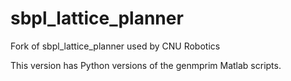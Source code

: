 # sbpl_lattice_planner
Fork of sbpl_lattice_planner used by CNU Robotics

This version has Python versions of the genmprim Matlab scripts.


